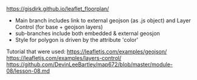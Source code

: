 https://gisdirk.github.io/leaflet_floorplan/
- Main branch includes link to external geojson (as .js object) and Layer Control (for base + geojson layers)
- sub-branches include both embedded & external geosjon
- Style for polygon is driven by the attribute 'color'

Tutorial that were used:
https://leafletjs.com/examples/geojson/
https://leafletjs.com/examples/layers-control/
https://github.com/DevinLeeBartley/map672/blob/master/module-08/lesson-08.md
